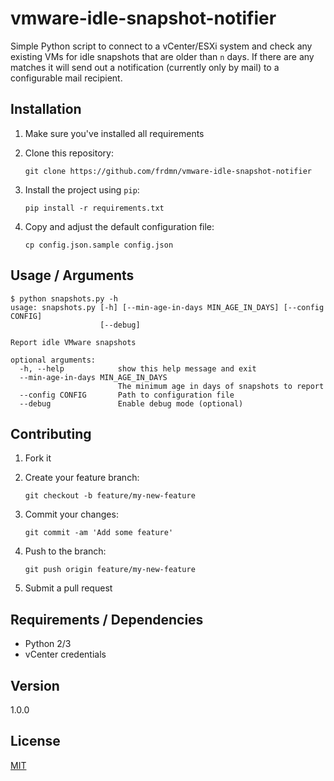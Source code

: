 # vmware-idle-snapshot-notifier

Simple Python script to connect to a vCenter/ESXi system and check any existing VMs for idle snapshots that are older than `n` days. If there are any matches it will send out a notification (currently only by mail) to a configurable mail recipient.

## Installation

1. Make sure you've installed all requirements
2. Clone this repository:

    ```shell
    git clone https://github.com/frdmn/vmware-idle-snapshot-notifier
    ```

3. Install the project using `pip`:

    ```shell
    pip install -r requirements.txt
    ```

4. Copy and adjust the default configuration file:

    ```shell
    cp config.json.sample config.json
    ```

## Usage / Arguments

```
$ python snapshots.py -h
usage: snapshots.py [-h] [--min-age-in-days MIN_AGE_IN_DAYS] [--config CONFIG]
                    [--debug]

Report idle VMware snapshots

optional arguments:
  -h, --help            show this help message and exit
  --min-age-in-days MIN_AGE_IN_DAYS
                        The minimum age in days of snapshots to report
  --config CONFIG       Path to configuration file
  --debug               Enable debug mode (optional)
```

## Contributing

1. Fork it
2. Create your feature branch:

    ```shell
    git checkout -b feature/my-new-feature
    ```

3. Commit your changes:

    ```shell
    git commit -am 'Add some feature'
    ```

4. Push to the branch:

    ```shell
    git push origin feature/my-new-feature
    ```

5. Submit a pull request

## Requirements / Dependencies

* Python 2/3
* vCenter credentials

## Version

1.0.0

## License

[MIT](LICENSE)
